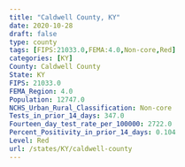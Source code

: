```yaml
---
title: "Caldwell County, KY"
date: 2020-10-28
draft: false
type: county
tags: [FIPS:21033.0,FEMA:4.0,Non-core,Red]
categories: [KY]
County: Caldwell County
State: KY
FIPS: 21033.0
FEMA_Region: 4.0
Population: 12747.0
NCHS_Urban_Rural_Classification: Non-core
Tests_in_prior_14_days: 347.0
Fourteen_day_test_rate_per_100000: 2722.0
Percent_Positivity_in_prior_14_days: 0.104
Level: Red
url: /states/KY/caldwell-county
---
```



